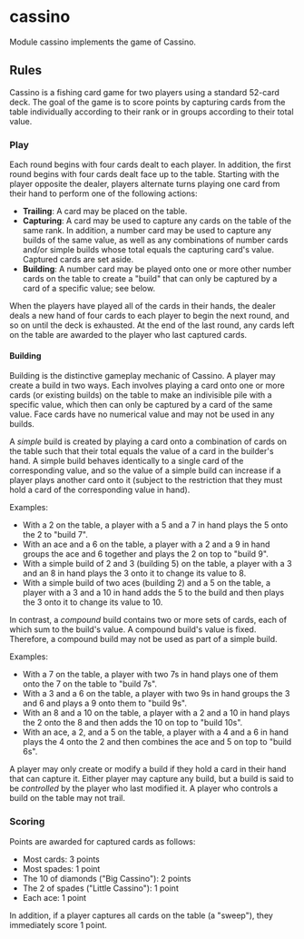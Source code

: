 # cassino

Module cassino implements the game of Cassino.

## Rules

Cassino is a fishing card game for two players using a standard 52-card deck. The goal of the game is to score points by capturing cards from the table individually according to their rank or in groups according to their total value.

### Play

Each round begins with four cards dealt to each player. In addition, the first round begins with four cards dealt face up to the table. Starting with the player opposite the dealer, players alternate turns playing one card from their hand to perform one of the following actions:

* **Trailing**: A card may be placed on the table.
* **Capturing**: A card may be used to capture any cards on the table of the same rank. In addition, a number card may be used to capture any builds of the same value, as well as any combinations of number cards and/or simple builds whose total equals the capturing card's value. Captured cards are set aside.
* **Building**: A number card may be played onto one or more other number cards on the table to create a "build" that can only be captured by a card of a specific value; see below.

When the players have played all of the cards in their hands, the dealer deals a new hand of four cards to each player to begin the next round, and so on until the deck is exhausted. At the end of the last round, any cards left on the table are awarded to the player who last captured cards.

#### Building

Building is the distinctive gameplay mechanic of Cassino. A player may create a build in two ways. Each involves playing a card onto one or more cards (or existing builds) on the table to make an indivisible pile with a specific value, which then can only be captured by a card of the same value. Face cards have no numerical value and may not be used in any builds.

A *simple* build is created by playing a card onto a combination of cards on the table such that their total equals the value of a card in the builder's hand. A simple build behaves identically to a single card of the corresponding value, and so the value of a simple build can increase if a player plays another card onto it (subject to the restriction that they must hold a card of the corresponding value in hand).

Examples:
* With a 2 on the table, a player with a 5 and a 7 in hand plays the 5 onto the 2 to "build 7".
* With an ace and a 6 on the table, a player with a 2 and a 9 in hand groups the ace and 6 together and plays the 2 on top to "build 9".
* With a simple build of 2 and 3 (building 5) on the table, a player with a 3 and an 8 in hand plays the 3 onto it to change its value to 8.
* With a simple build of two aces (building 2) and a 5 on the table, a player with a 3 and a 10 in hand adds the 5 to the build and then plays the 3 onto it to change its value to 10.

In contrast, a *compound* build contains two or more sets of cards, each of which sum to the build's value. A compound build's value is fixed. Therefore, a compound build may not be used as part of a simple build.

Examples:
* With a 7 on the table, a player with two 7s in hand plays one of them onto the 7 on the table to "build 7s".
* With a 3 and a 6 on the table, a player with two 9s in hand groups the 3 and 6 and plays a 9 onto them to "build 9s".
* With an 8 and a 10 on the table, a player with a 2 and a 10 in hand plays the 2 onto the 8 and then adds the 10 on top to "build 10s".
* With an ace, a 2, and a 5 on the table, a player with a 4 and a 6 in hand plays the 4 onto the 2 and then combines the ace and 5 on top to "build 6s".

A player may only create or modify a build if they hold a card in their hand that can capture it. Either player may capture any build, but a build is said to be *controlled* by the player who last modified it. A player who controls a build on the table may not trail.

### Scoring

Points are awarded for captured cards as follows:

* Most cards: 3 points
* Most spades: 1 point
* The 10 of diamonds ("Big Cassino"): 2 points
* The 2 of spades ("Little Cassino"): 1 point
* Each ace: 1 point

In addition, if a player captures all cards on the table (a "sweep"), they immediately score 1 point.

